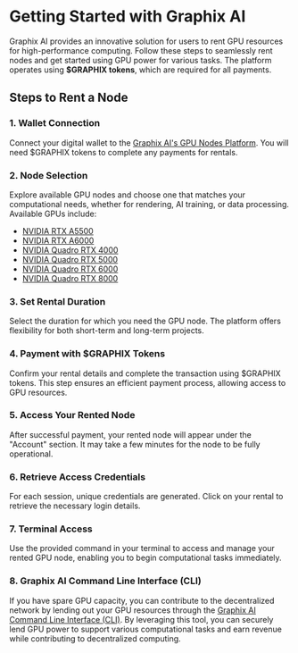 <!DOCTYPE html>
<html lang="en">
<head>
  <meta charset="UTF-8">
  <meta name="viewport" content="width=device-width, initial-scale=1.0">
</head>
<body>

  <h1>Getting Started with Graphix AI</h1>

  <p>Graphix AI provides an innovative solution for users to rent GPU resources for high-performance computing. Follow these steps to seamlessly rent nodes and get started using GPU power for various tasks. The platform operates using <strong>$GRAPHIX tokens</strong>, which are required for all payments.</p>

  <h2>Steps to Rent a Node</h2>

  <h3>1. Wallet Connection</h3>
  <p>Connect your digital wallet to the <a href="https://app.graphix-ai.io">Graphix AI's GPU Nodes Platform</a>. You will need $GRAPHIX tokens to complete any payments for rentals.</p>

  <h3>2. Node Selection</h3>
  <p>Explore available GPU nodes and choose one that matches your computational needs, whether for rendering, AI training, or data processing. Available GPUs include:
    <ul>
      <li><a href="https://app.graphix-ai.io">NVIDIA RTX A5500</a></li>
      <li><a href="https://app.graphix-ai.io">NVIDIA RTX A6000</a></li>
      <li><a href="https://app.graphix-ai.io">NVIDIA Quadro RTX 4000</a></li>
      <li><a href="https://app.graphix-ai.io">NVIDIA Quadro RTX 5000</a></li>
      <li><a href="https://app.graphix-ai.io">NVIDIA Quadro RTX 6000</a></li>
      <li><a href="https://app.graphix-ai.io">NVIDIA Quadro RTX 8000</a></li>
    </ul>
  </p>

  <h3>3. Set Rental Duration</h3>
  <p>Select the duration for which you need the GPU node. The platform offers flexibility for both short-term and long-term projects.</p>

  <h3>4. Payment with $GRAPHIX Tokens</h3>
  <p>Confirm your rental details and complete the transaction using $GRAPHIX tokens. This step ensures an efficient payment process, allowing access to GPU resources.</p>

  <h3>5. Access Your Rented Node</h3>
  <p>After successful payment, your rented node will appear under the "Account" section. It may take a few minutes for the node to be fully operational.</p>

  <h3>6. Retrieve Access Credentials</h3>
  <p>For each session, unique credentials are generated. Click on your rental to retrieve the necessary login details.</p>

  <h3>7. Terminal Access</h3>
  <p>Use the provided command in your terminal to access and manage your rented GPU node, enabling you to begin computational tasks immediately.</p>

  <h3>8. Graphix AI Command Line Interface (CLI)</h3>
  <p>If you have spare GPU capacity, you can contribute to the decentralized network by lending out your GPU resources through the <a href="https://app.graphix-ai.io">Graphix AI Command Line Interface (CLI)</a>. By leveraging this tool, you can securely lend GPU power to support various computational tasks and earn revenue while contributing to decentralized computing.</p>

</body>
</html>
